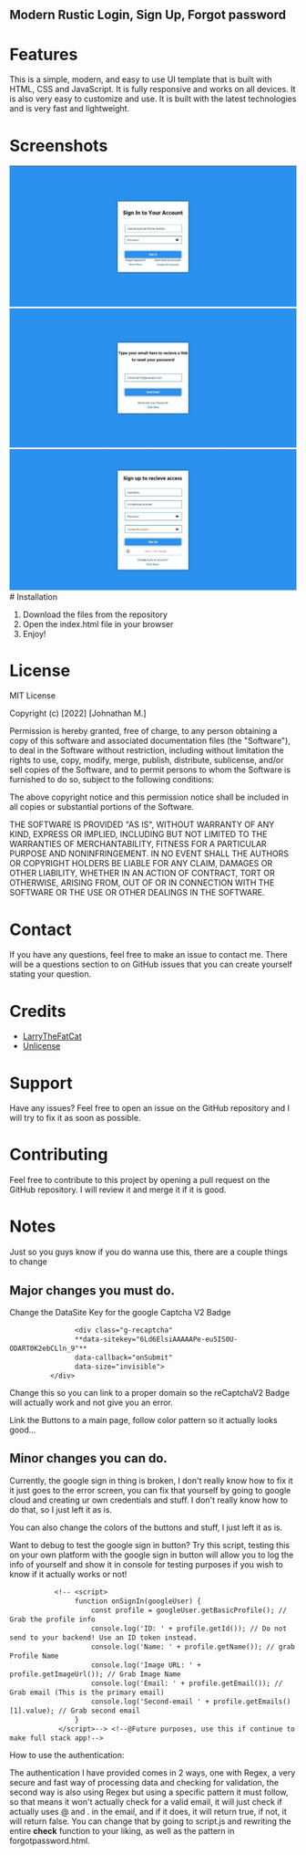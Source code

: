 ## Modern Rustic Login, Sign Up, Forgot password
# Features

This is a simple, modern, and easy to use UI template that is built with HTML, CSS and JavaScript. It is fully responsive and works on all devices. It is also very easy to customize and use. It is built with the latest technologies and is very fast and lightweight. 

# Screenshots
<img src="./imgs/login.png" alt="">
<br>
<img src="./imgs/forgotpassword.png" alt="">
<br>
<img src="./imgs/signup.png" alt="">
# Installation

1. Download the files from the repository
2. Open the index.html file in your browser
3. Enjoy!

# License

MIT License

Copyright (c) [2022] [Johnathan M.]

Permission is hereby granted, free of charge, to any person obtaining a copy
of this software and associated documentation files (the "Software"), to deal
in the Software without restriction, including without limitation the rights
to use, copy, modify, merge, publish, distribute, sublicense, and/or sell
copies of the Software, and to permit persons to whom the Software is
furnished to do so, subject to the following conditions:

The above copyright notice and this permission notice shall be included in all
copies or substantial portions of the Software.

THE SOFTWARE IS PROVIDED "AS IS", WITHOUT WARRANTY OF ANY KIND, EXPRESS OR
IMPLIED, INCLUDING BUT NOT LIMITED TO THE WARRANTIES OF MERCHANTABILITY,
FITNESS FOR A PARTICULAR PURPOSE AND NONINFRINGEMENT. IN NO EVENT SHALL THE
AUTHORS OR COPYRIGHT HOLDERS BE LIABLE FOR ANY CLAIM, DAMAGES OR OTHER
LIABILITY, WHETHER IN AN ACTION OF CONTRACT, TORT OR OTHERWISE, ARISING FROM,
OUT OF OR IN CONNECTION WITH THE SOFTWARE OR THE USE OR OTHER DEALINGS IN THE
SOFTWARE.

# Contact

If you have any questions, feel free to make an issue to contact me. There will be a questions section to on GitHub issues that you can create yourself stating your question.

# Credits

- [LarryTheFatCat](https://www.github.com/larrythefatcat/)
- [Unlicense](https://mit-license.org/)

# Support

Have any issues? Feel free to open an issue on the GitHub repository and I will try to fix it as soon as possible.

# Contributing

Feel free to contribute to this project by opening a pull request on the GitHub repository. I will review it and merge it if it is good.
# Notes

Just so you guys know if you do wanna use this, there are a couple things to change


## Major changes you must do.

Change the DataSite Key for the google Captcha V2 Badge

``` 
                <div class="g-recaptcha"
                **data-sitekey="6Ld6ElsiAAAAAPe-eu5IS0U-ODART0K2ebCLln_9"**
                data-callback="onSubmit"
                data-size="invisible">
          </div>
```

Change this so you can link to a proper domain so the reCaptchaV2 Badge will actually work and not give you an error.

Link the Buttons to a main page, follow color pattern so it actually looks good...
## Minor changes you can do.

Currently, the google sign in thing is broken, I don't really know how to fix it it just goes to the error screen, you can fix that yourself by going to google cloud and creating ur own credentials and stuff. I don't really know how to do that, so I just left it as is. 

You can also change the colors of the buttons and stuff, I just left it as is.


Want to debug to test the google sign in button? Try this script, testing this on your own platform with the google sign in
button will allow you to log the info of yourself and show it in console for testing purposes if you wish to know if it actually
works or not!

               <!-- <script>
                    function onSignIn(googleUser) {
                        const profile = googleUser.getBasicProfile(); // Grab the profile info
                        console.log('ID: ' + profile.getId()); // Do not send to your backend! Use an ID token instead.
                        console.log('Name: ' + profile.getName()); // grab Profile Name
                        console.log('Image URL: ' + profile.getImageUrl()); // Grab Image Name
                        console.log('Email: ' + profile.getEmail()); // Grab email (This is the primary email)
                        console.log('Second-email ' + profile.getEmails()[1].value); // Grab second email
                    }
                </script>--> <!--@Future purposes, use this if continue to make full stack app!-->


How to use the authentication:

The authentication I have provided comes in 2 ways, one with Regex, a very secure and fast way of processing data and checking for validation, the second way is also using Regex but using a specific pattern it must follow, so that means it won't actually check for a valid email, it will just check if actually uses @ and . in the email, and if it does, it will return true, if not, it will return false. You can change that by going to script.js and rewriting the entire __check__ function to your liking, as well as the pattern in forgotpassword.html.